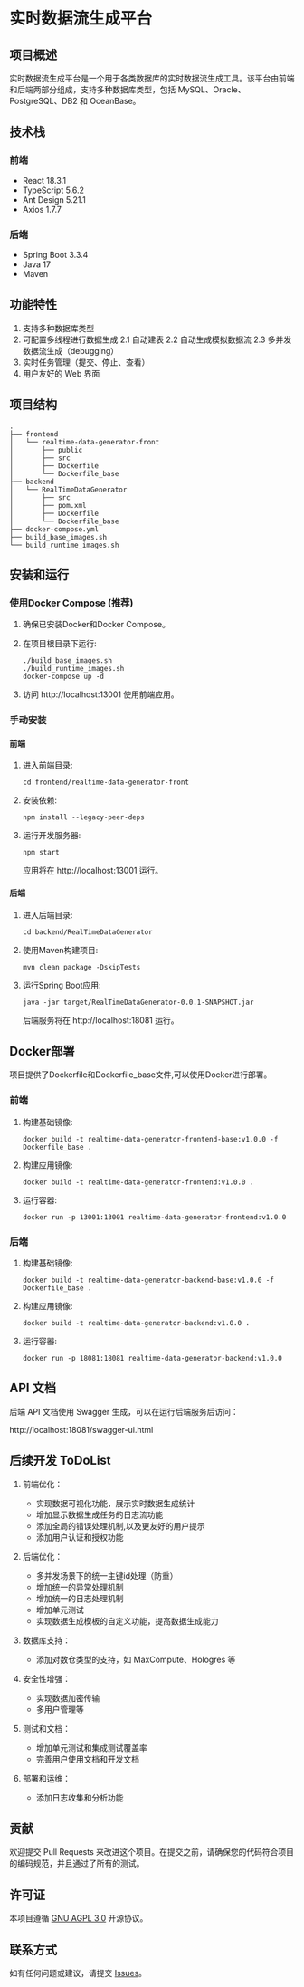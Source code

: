 # 实时数据流生成平台

## 项目概述

实时数据流生成平台是一个用于各类数据库的实时数据流生成工具。该平台由前端和后端两部分组成，支持多种数据库类型，包括 MySQL、Oracle、PostgreSQL、DB2 和 OceanBase。

## 技术栈

### 前端
- React 18.3.1
- TypeScript 5.6.2
- Ant Design 5.21.1
- Axios 1.7.7

### 后端
- Spring Boot 3.3.4
- Java 17
- Maven

## 功能特性

1. 支持多种数据库类型
2. 可配置多线程进行数据生成
  2.1 自动建表
  2.2 自动生成模拟数据流
  2.3 多并发数据流生成（debugging）
3. 实时任务管理（提交、停止、查看）
4. 用户友好的 Web 界面

## 项目结构

```
.
├── frontend
│   └── realtime-data-generator-front
│       ├── public
│       ├── src
│       ├── Dockerfile
│       └── Dockerfile_base
├── backend
│   └── RealTimeDataGenerator
│       ├── src
│       ├── pom.xml
│       ├── Dockerfile
│       └── Dockerfile_base
├── docker-compose.yml
├── build_base_images.sh
└── build_runtime_images.sh
```

## 安装和运行

### 使用Docker Compose (推荐)

1. 确保已安装Docker和Docker Compose。

2. 在项目根目录下运行:
   ```
   ./build_base_images.sh
   ./build_runtime_images.sh
   docker-compose up -d
   ```

3. 访问 http://localhost:13001 使用前端应用。

### 手动安装

#### 前端

1. 进入前端目录:
   ```
   cd frontend/realtime-data-generator-front
   ```

2. 安装依赖:
   ```
   npm install --legacy-peer-deps
   ```

3. 运行开发服务器:
   ```
   npm start
   ```

   应用将在 http://localhost:13001 运行。

#### 后端

1. 进入后端目录:
   ```
   cd backend/RealTimeDataGenerator
   ```

2. 使用Maven构建项目:
   ```
   mvn clean package -DskipTests
   ```

3. 运行Spring Boot应用:
   ```
   java -jar target/RealTimeDataGenerator-0.0.1-SNAPSHOT.jar
   ```

   后端服务将在 http://localhost:18081 运行。

## Docker部署

项目提供了Dockerfile和Dockerfile_base文件,可以使用Docker进行部署。

### 前端

1. 构建基础镜像:
   ```
   docker build -t realtime-data-generator-frontend-base:v1.0.0 -f Dockerfile_base .
   ```

2. 构建应用镜像:
   ```
   docker build -t realtime-data-generator-frontend:v1.0.0 .
   ```

3. 运行容器:
   ```
   docker run -p 13001:13001 realtime-data-generator-frontend:v1.0.0
   ```

### 后端

1. 构建基础镜像:
   ```
   docker build -t realtime-data-generator-backend-base:v1.0.0 -f Dockerfile_base .
   ```

2. 构建应用镜像:
   ```
   docker build -t realtime-data-generator-backend:v1.0.0 .
   ```

3. 运行容器:
   ```
   docker run -p 18081:18081 realtime-data-generator-backend:v1.0.0
   ```
## API 文档

后端 API 文档使用 Swagger 生成，可以在运行后端服务后访问：

http://localhost:18081/swagger-ui.html

## 后续开发 ToDoList

1. 前端优化：
   - 实现数据可视化功能，展示实时数据生成统计
   - 增加显示数据生成任务的日志流功能
   - 添加全局的错误处理机制,以及更友好的用户提示
   - 添加用户认证和授权功能

2. 后端优化：
   - 多并发场景下的统一主键id处理（防重）
   - 增加统一的异常处理机制
   - 增加统一的日志处理机制
   - 增加单元测试
   - 实现数据生成模板的自定义功能，提高数据生成能力

3. 数据库支持：
   - 添加对数仓类型的支持，如 MaxCompute、Hologres 等

4. 安全性增强：
   - 实现数据加密传输
   - 多用户管理等

5. 测试和文档：
   - 增加单元测试和集成测试覆盖率
   - 完善用户使用文档和开发文档

6. 部署和运维：
   - 添加日志收集和分析功能

## 贡献

欢迎提交 Pull Requests 来改进这个项目。在提交之前，请确保您的代码符合项目的编码规范，并且通过了所有的测试。

## 许可证

本项目遵循 [GNU AGPL 3.0](https://www.gnu.org/licenses/agpl-3.0.en.html) 开源协议。

## 联系方式

如有任何问题或建议，请提交 [Issues](https://github.com/your-repo/issues)。
